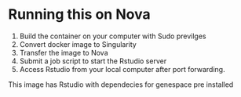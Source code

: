# Running this on Nova

1. Build the container on your computer with Sudo previlges
2. Convert docker image to Singularity
3. Transfer the image to Nova
4. Submit a job script to start the Rstudio server
5. Access Rstudio from your local computer after port forwarding.

This image has Rstudio with dependecies for genespace pre installed
